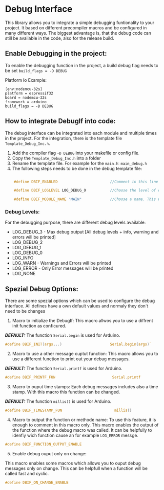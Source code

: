 # Debug Interface 

This library allows you to integrate a simple debugging funtionality to your project. It based on different precompiler macros and be configured in many different ways.
The biggest advantage is, that the debug code can still be available in the code, also for the release build. 


## Enable Debugging in the project:

To enable the debugging function in the project, a build debug flag needs to be set  `build_flags = -D DEBUG`


Platform Io Example:

```
[env:nodemcu-32s]
platform = espressif32
board = nodemcu-32s
framework = arduino
build_flags = -D DEBUG

```

## How to integrate DebugIf into code:

The debug interface can be integrated into each module and multiple times in the project. For the integration, there is the template file `Template_Debug_Inc.h`. 

1. Add the compiler flag `-D DEBUG` into your makefile or config file.
2. Copy the `Template_Debug_Inc.h` into a folder
3. Rename the template file. For example for the `main.h`: `main_debug.h`
4. The following steps needs to be done in the debug template file:
```c

    #define DBIF_ENABLED                        //Comment in this line to enable debug output for this file

    #define DBIF_LOGLEVEL LOG_DEBUG_0           //Choose the level of debug output.

    #define DBIF_MODULE_NAME "MAIN"             //Choose a name. This will be displayed in the debug output.

````
### Debug Levels:
For the debugging purpose, there are different debug levels available: 
- LOG_DEBUG_3  - Max debug output [All debug levels + info, warning and errors will be printed]
- LOG_DEBUG_2 
- LOG_DEBUG_1 
- LOG_DEBUG_0 
- LOG_INFO    
- LOG_WARN - Warnings and Errors will be printed
- LOG_ERROR - Only Error messages will be printed
- LOG_NONE    

## Spezial Debug Options:

There are some spezial options which can be used to configure the debug interface. All defines have a own default values and normaly they don't need to be changes


1. Macro to initialize the DebugIf:
This macro allwos you to use a diffrent init function as conficured. 

***DEFAULT:*** The function `Serial.begin` is used for Arduino.

```c
#define DBIF_INIT(args...)                      Serial.begin(args)`
```

2. Macro to use a other message ouptut function: 
This macro allows you to use a different function to print out your debug messages. 

***DEFAULT:*** The function `Serial.printf` is used for Arduino.

```c
#define DBIF_PRINTF_FUN                          Serial.printf
```

3. Macro to ouput time stamps: 
Each debug messages includes also a time stamp. With this macro this function can be changed.

***DEFAULT:*** The function `millis()` is used for Arduino.

```c
#define DBIF_TIMESTAMP_FUN                        millis()
```

4. Macro to output the function or methode name:
To use this feature, it is enough to comment in this macro only. This macro enables the output of the function 
where the debug macro was called. It can be helpfully to idenfiy wich function cause an for example `LOG_ERROR` messge.

```c
#define DBIF_FUNCTION_OUTPUT_ENABLE
```
5. Enable debug ouput only on change:

This macro enables some macros which allows you to ouput debug messages only on change. This can be helpfull when a function will be called fast and cyclic. 

```c
#define DBIF_ON_CHANGE_ENABLE
```
